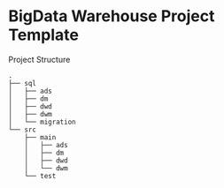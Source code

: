 # BigData Warehouse Project Template
Project Structure
```
.
├── sql
│   ├── ads
│   ├── dm
│   ├── dwd
│   ├── dwm
│   └── migration
└── src
    ├── main
    │   ├── ads
    │   ├── dm
    │   ├── dwd
    │   └── dwm
    └── test
```
